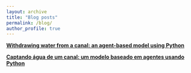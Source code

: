 ```yaml
---
layout: archive
title: "Blog posts"
permalink: /blog/
author_profile: true
---
```


[**Withdrawing water from a canal: an agent-based model using Python**](https://medium.com/@machadoyang/withdrawing-water-from-a-canal-an-agent-based-model-using-python-4128e99e0274)

[**Captando água de um canal: um modelo baseado em agentes usando Python**](https://medium.com/@machadoyang/captando-%C3%A1gua-de-um-canal-um-modelo-baseado-em-agentes-usando-python-31ba63b71b6a)